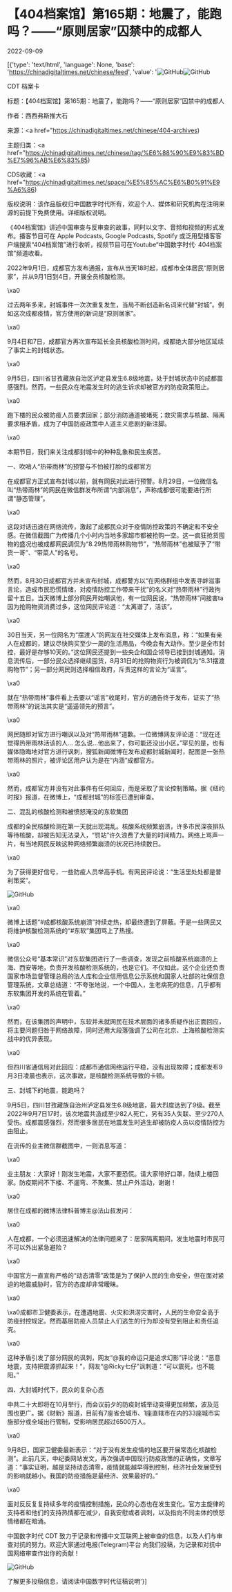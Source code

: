 # 【404档案馆】第165期：地震了，能跑吗？——“原则居家”囚禁中的成都人

2022-09-09

[{'type': 'text/html', 'language': None, 'base': 'https://chinadigitaltimes.net/chinese/feed', 'value': '![GitHub](https://chinadigitaltimes.net/chinese/files/2022/09/165-3-768x409.png)![GitHub](https://chinadigitaltimes.net/chinese/files/2022/09/165-3.png)















CDT 档案卡

标题：【404档案馆】第165期：地震了，能跑吗？——“原则居家”囚禁中的成都人

作者：西西弗斯推大石

来源：<a href="https://chinadigitaltimes.net/chinese/404-archives)

主题归类：<a href="https://chinadigitaltimes.net/chinese/tag/%E6%88%90%E9%83%BD%E7%96%AB%E6%83%85)

CDS收藏：<a href="https://chinadigitaltimes.net/space/%E5%85%AC%E6%B0%91%E9%A6%86)

版权说明：该作品版权归中国数字时代所有，欢迎个人、媒体和研究机构在注明来源的前提下免费使用。详细版权说明。





《404档案馆》讲述中国审查与反审查的故事，同时以文字、音频和视频的形式发布。播客节目可在 Apple Podcasts, Google Podcasts, Spotify 或泛用型播客客户端搜索“404档案馆”进行收听，视频节目可在Youtube“中国数字时代· 404档案馆”频道收看。

2022年9月1日，成都官方发布通报，宣布从当天18时起，成都市全体居民“原则居家”，并从9月1日到4日，开展全员核酸检测。

\xa0

过去两年多来，封城事件一次次重复发生，当局不断创造新名词来代替“封城”。例如这次成都疫情，官方使用的新词是“原则居家”。

\xa0

9月4日和7日，成都官方再次宣布延长全员核酸检测时间，成都绝大部分地区延续了事实上的封城状态。

\xa0

9月5日，四川省甘孜藏族自治区泸定县发生6.8级地震，处于封城状态中的成都震感强烈。然而，一些民众在地震发生时的逃生诉求却被官方的防疫政策阻止。

\xa0

跑下楼的民众被防疫人员要求回家；部分消防通道被堵死；救灾需求与核酸、隔离要求相矛盾，成为了中国防疫政策中人道主义悲剧的新注脚。

\xa0

本期节目，我们来关注成都封城中的种种乱象和民生疾苦。

一、吹哨人“热带雨林”的预警与不怕被打脸的成都官方

在成都官方正式宣布封城以前，就有网民对此进行预警。8月29日，一位微信名叫“热带雨林”的网民在微信群发布所谓“内部消息”，声称成都很可能要进行所谓“静态管理”。

\xa0

这段对话迅速在网络流传，激起了成都民众对于疫情防控政策的不确定和不安全感。在微信截图广为传播几个小时内当地多家超市都被抢购一空。这一疯狂抢货囤物的盛况也被成都网民调侃为“8.29热带雨林购物节”，“热带雨林”也被赋予了“带货一哥”、“带菜人”的名号。

\xa0

然而，8月30日成都官方并未宣布封城，成都警方以“在网络群组中发表寻衅滋事言论，造成市民恐慌情绪，对疫情防控工作带来干扰”的名义对“热带雨林”行政拘留十五日。当天微博上部分网民开始嘲讽他，有一位网民说，“热带雨林”间接害ta因为抢购物资消费过多，这位网民评论道：“太离谱了，活该”。

\xa0

30日当天，另一位网名为“摆渡人”的网友在社交媒体上发布消息，称：“如果有亲人在成都的，建议尽快购买至少一周的生活用品，今晚会有大动作。至少是全市封控，最好是存够10天的。”这位网民还提到一些央企和国企领导已接到封城通知。消息流传后，一部分民众选择继续囤货，8月31日的抢购物资行为被调侃为“8.31摆渡购物节”；另一部分网民则选择相信政府，斥责这样的言论为“谣言”。

\xa0

就在“热带雨林”事件看上去要以“谣言”收尾时，官方的通告终于发布，证实了“热带雨林”的说法其实是“遥遥领先的预言”。

\xa0

网民随即对官方进行嘲讽以及对“热带雨林”道歉。一位微博网友评论道：“现在还觉得热带雨林活该的人… 怎么说…他出来了，你可能还没出小区。”罕见的是，也有媒体隐晦地对官方进行讽刺，搜狐新闻微博在发布成都封城新闻时，配图是一张热带雨林的照片，被评论区用户认为是在“内涵”成都官方。

\xa0

然而，成都官方并没有对此事件有任何回应，而是采取了言论控制策略。据《纽约时报》报道，在微博上，“成都封城”的标签已遭到审查。

二、混乱的核酸检测和被愤怒淹没的东软集团

成都的全民核酸检测在第一天就出现混乱。核酸系统频繁崩溃，许多市民深夜排队等待核酸，却被告知无法录入，“罚站”许久浪费了大量的时间精力。网络上骂声一片，有当地网民反映这种网络频繁崩溃的状况已持续数日。

\xa0

为了获得更好信号，一些防疫人员举高手机。有网民评论说：“生活里处处都是普利策奖”。

![GitHub](https://chinadigitaltimes.net/chinese/files/2022/09/IMG_A4C03B183CB0-1-300x221.jpeg)

\xa0

微博上话题“#成都核酸系统崩溃”持续走热，却最终遭到了屏蔽。于是一些网民又将维护核酸检测系统的“#东软”集团骂上了热搜。

\xa0

微信公众号“基本常识”对东软集团进行了一些调查，发现之前核酸系统崩溃的上海、西安等地，负责开发核酸检测系统的，也是它们。不仅如此，这个企业还负责国家市场监督管理总局的法人库和企业信用信息公示系统和国家人社部的社保信息管理系统，文章总结道：“不夸张地说，一个中国人，生老病死的信息，几乎都有东软集团开发的系统在管着。”

\xa0

然而，在该集团的声明中，东软并未就网民在技术层面的诸多质疑作出正面回应，将主要问题归咎于网络故障，同时还用大段落强调了公司在北京、上海核酸检测实战中的优异表现。

\xa0

但四川省通信局对此回应：成都市通信网络运行平稳，没有出现故障；成都发布9月3日凌晨也表示，这次事故，是核酸检测系统导致的卡顿。

三、封城下的地震，能跑吗？



9月5日，四川甘孜藏族自治州泸定县发生6.8级地震，最大烈度达到了9级。截至2022年9月7日17时，该次地震共造成至少82人死亡，另有35人失联、至少270人受伤。成都震感强烈，然而很多居民在地震发生时逃生却被防疫人员以疫情防控为由阻止。





在流传的业主微信群截图中，一则消息写道：

\xa0

业主朋友：大家好！刚发生地震，大家不要恐慌。请大家带好口罩，陆续上楼回家。防疫期间不下楼、不遛弯、不聚集、禁止户外活动，谢谢！

\xa0

居住在成都的微博法律科普博主@法山叔发问：

\xa0

人在成都，一个必须迅速解决的法律问题来了：居家隔离期间，发生地震时市民可不可以外出紧急避险？

\xa0

中国官方一直宣称严格的“动态清零”政策是为了保护人民的生命安全，但在面对紧迫的地震威胁时，官方的态度却非常暧昧。

\xa0

\xa0成都市卫健委表示，在遭遇地震、火灾和洪涝灾害时，人民的生命安全高于防疫封控规定。然而基层防疫人员禁止人们逃生的行为却没有受到阻止和责任追究。

\xa0

这种矛盾引发了部分网民的讽刺，网友“@我的命运只是追求幻影”评论说：“恶意地震，支持把震源抓起来！”，网友“@Ricky七仔”讽刺道：“可以震死，也不能阳。”

四、大封城时代下，民众的复杂心态

中共二十大即将在10月举行，而会议前夕的防疫封城举动变得更加频繁，波及范围也更广。据《财新》报道，目前有7座省会城市、1座直辖市在内的33座城市实施部分或全域出行管制，受影响居民超过6500万人。

\xa0

9月8日，国家卫健委最新表示：“对于没有发生疫情的地区要开展常态化核酸检测”。此前几天，中纪委网站发文，再次强调中国现行防疫政策的正确性，文章写道：“事实证明，越是坚持动态清零，疫情就能越早得到控制，经济社会发展受到的影响就越小。我国的防疫措施是最经济、效果最好的。”

\xa0

面对反反复复持续多年的疫情控制措施，民众的心态也在发生变化。官方主旋律的支持者和他们的支持热情都在减少，自我安慰或者讽刺，以及指向不同主体的愤怒情绪都在暗涌。

中国数字时代 CDT 致力于记录和传播中文互联网上被审查的信息，以及人们与审查对抗的努力。欢迎大家通过电报(Telegram)平台 向我们投稿，为记录和对抗中国网络审查作出你的贡献！

![GitHub](https://chinadigitaltimes.net/chinese/files/2022/05/404给CDT-QR-code-1.jpg)

了解更多投稿信息，请阅读中国数字时代征稿说明'}]
